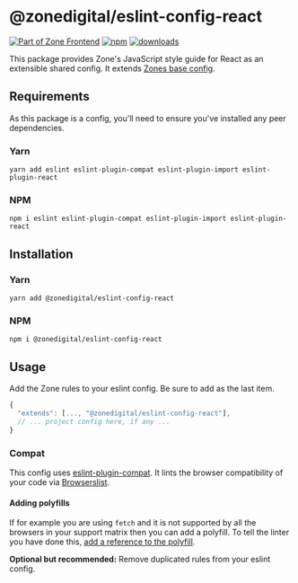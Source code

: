 # @zonedigital/eslint-config-react

[![Part of Zone Frontend][zone-fe-image]][zone-fe-url] [![npm][npm-image]][npm-url] [![downloads][downloads-image]][npm-url]

[zone-fe-image]: https://img.shields.io/badge/-frontend-lightgrey.svg?logo=data:image/svg+xml;base64,PHN2ZyB2aWV3Qm94PSIwIDAgMTMgMTQiIHZlcnNpb249IjEuMSIgeG1sbnM9Imh0dHA6Ly93d3cudzMub3JnLzIwMDAvc3ZnIiB4bWxuczp4bGluaz0iaHR0cDovL3d3dy53My5vcmcvMTk5OS94bGluayI+ICAgIDxwb2x5Z29uIGlkPSJTaGFwZSIgZmlsbD0iI0ZGRkZGRiIgZmlsbC1ydWxlPSJub256ZXJvIiBwb2ludHM9IjYuMjc3NjY4NzEgMTAuNzU0MjMzMSAxMi45OTU5NTA5IDAgMi43MzMwMDYxMyAwIDAuNzMwMDYxMzUgMy4xOTc2Njg3MSA2LjcxOTE0MTEgMy4xOTc2Njg3MSAwIDEzLjk1MTA0MjkgMTAuMjU5NTA5MiAxMy45NTEwNDI5IDEyLjI2MzMxMjkgMTAuNzUxNjU2NCI+PC9wb2x5Z29uPjwvc3ZnPg==&longCache=true&style=flat-square&colorA=2C2B39&colorB=1010E5
[zone-fe-url]: https://github.com/zone/frontend
[npm-image]: https://img.shields.io/npm/v/@zonedigital/eslint-config-react.svg?style=flat-square
[npm-url]: https://npmjs.org/package/@zonedigital/eslint-config-react
[downloads-image]: https://img.shields.io/npm/dm/@zonedigital/eslint-config-react.svg?style=flat-square

This package provides Zone's JavaScript style guide for React as an extensible shared config. It extends [Zones base config](https://github.com/zone/frontend/tree/master/packages/eslint-config-zone).

## Requirements

As this package is a config, you'll need to ensure you've installed any peer dependencies.

### Yarn

`yarn add eslint eslint-plugin-compat eslint-plugin-import eslint-plugin-react`

### NPM

`npm i eslint eslint-plugin-compat eslint-plugin-import eslint-plugin-react`

## Installation

### Yarn

`yarn add @zonedigital/eslint-config-react`

### NPM

`npm i @zonedigital/eslint-config-react`

## Usage

Add the Zone rules to your eslint config. Be sure to add as the last item.

```javascript
{
  "extends": [..., "@zonedigital/eslint-config-react"],
  // ... project config here, if any ...
}
```

### Compat

This config uses [eslint-plugin-compat](https://github.com/amilajack/eslint-plugin-compat). It lints the browser compatibility of your code via [Browserslist](https://github.com/browserslist/browserslist).

#### Adding polyfills

If for example you are using `fetch` and it is not supported by all the browsers in your support matrix then you can add a polyfill. To tell the linter you have done this, [add a reference to the polyfill](https://github.com/amilajack/eslint-plugin-compat/wiki/Adding-polyfills).

**Optional but recommended:** Remove duplicated rules from your eslint config.
